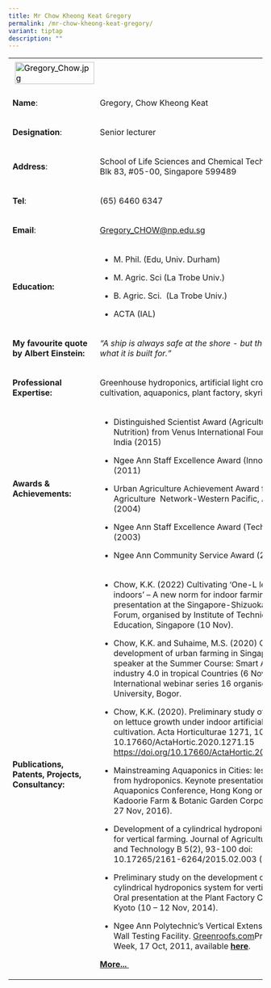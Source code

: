 ```yaml
---
title: Mr Chow Kheong Keat Gregory
permalink: /mr-chow-kheong-keat-gregory/
variant: tiptap
description: ""
---
```

<table>
<tbody>
<tr>
<td rowspan="1" colspan="1">
<div class="isomer-image-wrapper">
<img style="caret-color: rgb(0, 0, 0); color: rgb(0, 0, 0); font-style: normal; font-variant-caps: normal; font-weight: 400; letter-spacing: normal; orphans: auto; text-align: start; text-indent: 0px; text-transform: none; white-space: normal; widows: auto; word-spacing: 0px; -webkit-text-stroke-width: 0px; text-decoration: none; margin: 5px;" height="auto" width="100%" alt="Gregory_Chow.jpg" src="https://graduation.np.edu.sg/staffdirectory/lsct/PublishingImages/Gregory_Chow.jpg">
</div>
</td>
<td rowspan="1" colspan="1">
<p></p>
</td>
</tr>
<tr>
<td rowspan="1" colspan="1">
<p><strong>Name</strong>:&nbsp;&nbsp;&nbsp;&nbsp;&nbsp;&nbsp;&nbsp;&nbsp;&nbsp;&nbsp;&nbsp;&nbsp;&nbsp;&nbsp;&nbsp;&nbsp;&nbsp;&nbsp;&nbsp;&nbsp;&nbsp;&nbsp;&nbsp;&nbsp;&nbsp;</p>
</td>
<td rowspan="1" colspan="1">
<p>​Gregory, Chow Kheong Keat</p>
</td>
</tr>
<tr>
<td rowspan="1" colspan="1">
<p>​<strong>Designation</strong>:</p>
</td>
<td rowspan="1" colspan="1">
<p>​Senior lecturer</p>
</td>
</tr>
<tr>
<td rowspan="1" colspan="1">
<p><strong>Address</strong>: ​</p>
</td>
<td rowspan="1" colspan="1">
<p>School of Life Sciences and Chemical Technology
<br>Blk 83, #05-00, Singapore 599489​</p>
</td>
</tr>
<tr>
<td rowspan="1" colspan="1">
<p><strong>Tel</strong>: &nbsp;&nbsp;&nbsp; ​</p>
</td>
<td rowspan="1" colspan="1">
<p>(65) 6460 6347</p>
</td>
</tr>
<tr>
<td rowspan="1" colspan="1">
<p><strong>Email</strong>: ​</p>
</td>
<td rowspan="1" colspan="1">
<p><a href="mailto:Gregory_CHOW@np.edu.sg" rel="noopener noreferrer nofollow" target="_blank">Gregory_CHOW@np.edu.sg</a>
</p>
</td>
</tr>
<tr>
<td rowspan="1" colspan="1">
<p><strong>Education:</strong>
</p>
</td>
<td rowspan="1" colspan="1">
<ul data-tight="true" class="tight">
<li>
<p>M. Phil. (Edu, Univ. Durham)​</p>
</li>
<li>
<p>M. Agric. Sci (La Trobe Univ.)</p>
</li>
<li>
<p>B. Agric. Sci.&nbsp; (La Trobe Univ.)</p>
</li>
<li>
<p>​ACTA (IAL)</p>
</li>
</ul>
</td>
</tr>
<tr>
<td rowspan="1" colspan="1">
<p><strong>My favourite quote by Albert Einstein:</strong>
</p>
</td>
<td rowspan="1" colspan="1">
<p><em>“A ship is always safe at the shore - but that is NOT what it is built for.”</em>
</p>
</td>
</tr>
<tr>
<td rowspan="1" colspan="1">
<p><strong>Professional Expertise​:</strong>
</p>
</td>
<td rowspan="1" colspan="1">
<p>Greenhouse hydroponics, artificial light crop cultivation, aquaponics,
plant factory, skyrise greening</p>
</td>
</tr>
<tr>
<td rowspan="1" colspan="1">
<p><strong>Awards &amp; Achievements​:</strong>
</p>
</td>
<td rowspan="1" colspan="1">
<ul data-tight="true" class="tight">
<li>
<p>​Distinguished Scientist Award (Agriculture / Plant Nutrition) from Venus
International Foundation, India (2015)</p>
</li>
<li>
<p>Ngee Ann Staff Excellence Award (Innovation) (2011)</p>
</li>
<li>
<p>​​Urban Agriculture Achievement Award from Urban Agriculture&nbsp; Network-Western
Pacific, Australia (2004)​</p>
</li>
<li>
<p>Ngee Ann Staff Excellence Award (Technology) (2003)</p>
</li>
<li>
<p>Ngee Ann Community Service Award (2000)</p>
</li>
</ul>
</td>
</tr>
<tr>
<td rowspan="1" colspan="1">
<p><strong>Publications, Patents, Projects, Consultancy:</strong>
</p>
</td>
<td rowspan="1" colspan="1">
<ul data-tight="true" class="tight">
<li>
<p>Chow, K.K. (2022) Cultivating ‘One-L leafy greens’ indoors’ – A new norm
for indoor farming? Poster presentation at the Singapore-Shizuoka Agri
Food Forum, organised by Institute of Technical Education, Singapore (10
Nov)​​.</p>
</li>
<li>
<p>Chow, K.K. and Suhaime, M.S. (2020) Current development of urban farming
in Singapore. Invited speaker at the Summer Course: Smart Agro- industry
4.0 in tropical Countries (6 Nov). International webinar series 16 organised
by IPB, University, Bogor.</p>
</li>
<li>
<p>Chow, K.K. (2020). Preliminary study of green LED on lettuce growth under
indoor artificial light cultivation. Acta Horticulturae 1271, 107-114 DOI:
10.17660/ActaHortic.2020.1271.15 <a href="https://doi.org/10.17660/ActaHortic.2020.1271.15" rel="noopener noreferrer nofollow" target="_blank">https://doi.org/10.17660/ActaHortic.2020.1271.15</a>
</p>
</li>
<li>
<p>Mainstreaming Aquaponics in Cities: lessons learnt from hydroponics. Keynote
presentation at the Aquaponics Conference, Hong Kong organized by Kadoorie
Farm &amp; Botanic Garden Corporation (26-27 Nov, 2016).</p>
</li>
<li>
<p>Development of a cylindrical hydroponics system for vertical farming.
Journal of Agricultural Science and Technology B 5(2), 93-100 doi: 10.17265/2161-6264/2015.02.003
(2015).</p>
</li>
<li>
<p>​Preliminary study on the development of a cylindrical hydroponics system
for vertical farming. Oral presentation at the Plant Factory Conference,
Kyoto (10 – 12 Nov, 2014).</p>
</li>
<li>
<p>Ngee Ann Polytechnic’s Vertical Extensive Green Wall Testing Facility.
<a href="http://www.greenroofs.com/projects/pview.php?id=1330" rel="noopener noreferrer nofollow" target="_blank">Greenroofs.com</a>Project of the Week, 17 Oct, 2011, available <strong><a href="http://www.greenroofs.com/projects/pview.php?id=1330" rel="noopener noreferrer nofollow" target="_blank">here</a></strong>.</p>
</li>
</ul>
<p></p>
<p><strong><a href="/files/LSCT/OtherPublications-Greg.pdf" rel="noopener noreferrer nofollow" target="_blank">More...&nbsp;</a></strong>
</p>
</td>
</tr>
</tbody>
</table>
<p></p>